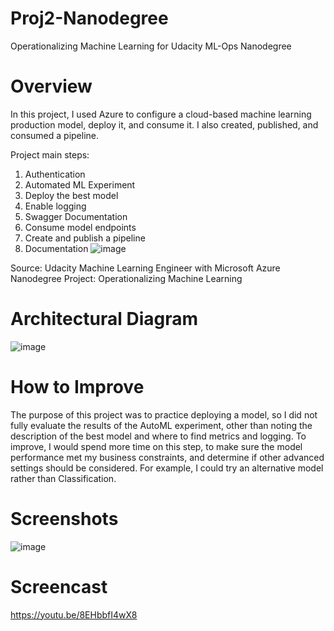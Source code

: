 # Proj2-Nanodegree
Operationalizing Machine Learning for Udacity ML-Ops Nanodegree

# Overview
In this project, I used Azure to configure a cloud-based machine learning production model, deploy it, and consume it. I also created, published, and consumed a pipeline. 

Project main steps:
1. Authentication
2. Automated ML Experiment
3. Deploy the best model
4. Enable logging
5. Swagger Documentation
6. Consume model endpoints
7. Create and publish a pipeline
8. Documentation
![image](https://github.com/fische57/Proj2-Nanodegree/assets/52047242/b6f1a337-5e2b-4621-89e4-5d77127cf0b7)

Source: Udacity Machine Learning Engineer with Microsoft Azure Nanodegree Project: Operationalizing Machine Learning 
# Architectural Diagram
![image](https://github.com/fische57/Proj2-Nanodegree/assets/52047242/4a1d0635-c075-4aeb-bf74-4c3d34511812)


# How to Improve
The purpose of this project was to practice deploying a model, so I did not fully evaluate the results of the AutoML experiment, other than noting the description of the best model and where to find metrics and logging. To improve, I would spend more time on this step, to make sure the model performance met my business constraints, and determine if other advanced settings should be considered. For example, I could try an alternative model rather than Classification. 

# Screenshots
![image](https://github.com/fische57/Proj2-Nanodegree/assets/52047242/a4afa3e7-918b-438e-b5ce-9d9d408f9733)

# Screencast 
https://youtu.be/8EHbbfI4wX8
